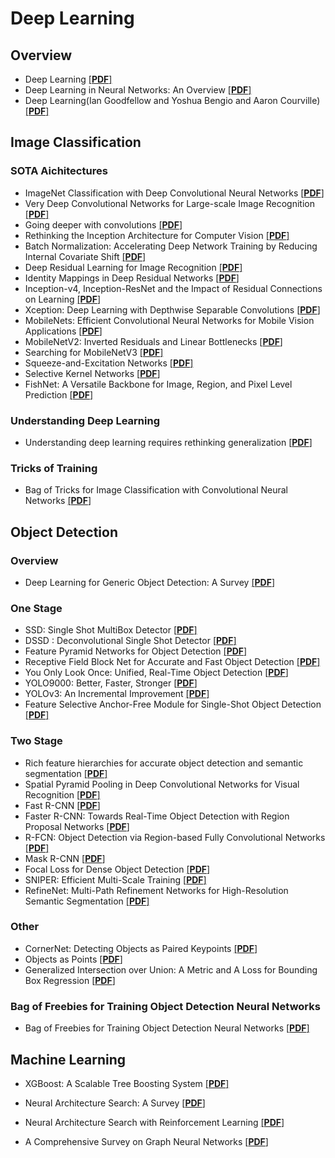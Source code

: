 # Deep Learning

## Overview
- Deep Learning
  [[**PDF**]](https://www.researchgate.net/publication/277411157_Deep_Learning)
- Deep Learning in Neural Networks: An Overview
  [[**PDF**]](https://arxiv.org/pdf/1404.7828.pdf)
- Deep Learning(Ian Goodfellow and Yoshua Bengio and Aaron Courville)
  [[**PDF**]](https://www.deeplearningbook.org/)

## Image Classification

### SOTA Aichitectures
- ImageNet Classification with Deep Convolutional Neural Networks 
  [[**PDF**]](https://papers.nips.cc/paper/4824-imagenet-classification-with-deep-convolutional-neural-networks.pdf)
- Very Deep Convolutional Networks for Large-scale Image Recognition 
  [[**PDF**]](https://arxiv.org/pdf/1409.1556.pdf)
- Going deeper with convolutions 
  [[**PDF**]](https://arxiv.org/pdf/1409.4842.pdf)
- Rethinking the Inception Architecture for Computer Vision 
  [[**PDF**]](https://arxiv.org/pdf/1512.00567.pdf)
- Batch Normalization: Accelerating Deep Network Training by Reducing Internal Covariate Shift 
  [[**PDF**]](https://arxiv.org/pdf/1512.00567.pdf)
- Deep Residual Learning for Image Recognition
  [[**PDF**]](https://arxiv.org/pdf/1512.03385.pdf)
- Identity Mappings in Deep Residual Networks
  [[**PDF**]](https://arxiv.org/pdf/1603.05027.pdf)
- Inception-v4, Inception-ResNet and the Impact of Residual Connections on Learning
  [[**PDF**]](https://arxiv.org/pdf/1602.07261.pdf)
- Xception: Deep Learning with Depthwise Separable Convolutions 
  [[**PDF**]](https://arxiv.org/pdf/1610.02357.pdf)
- MobileNets: Efficient Convolutional Neural Networks for Mobile Vision Applications
  [[**PDF**]](https://arxiv.org/pdf/1704.04861.pdf)
- MobileNetV2: Inverted Residuals and Linear Bottlenecks
  [[**PDF**]](https://arxiv.org/pdf/1801.04381.pdf)
- Searching for MobileNetV3
  [[**PDF**]](https://arxiv.org/pdf/1905.02244.pdf)
- Squeeze-and-Excitation Networks
  [[**PDF**]](https://arxiv.org/pdf/1709.01507.pdf)
- Selective Kernel Networks
  [[**PDF**]](https://arxiv.org/pdf/1903.06586.pdf)
- FishNet: A Versatile Backbone for Image, Region, and Pixel Level Prediction
  [[**PDF**]](https://arxiv.org/pdf/1901.03495.pdf)

### Understanding Deep Learning
- Understanding deep learning requires rethinking generalization
  [[**PDF**]](https://arxiv.org/pdf/1611.03530.pdf)

### Tricks of Training
- Bag of Tricks for Image Classification with Convolutional Neural Networks
  [[**PDF**]](https://arxiv.org/pdf/1812.01187.pdf)

## Object Detection
### Overview
- Deep Learning for Generic Object Detection: A Survey
  [[**PDF**]](https://arxiv.org/pdf/1809.02165.pdf)

### One Stage
- SSD: Single Shot MultiBox Detector
  [[**PDF**]](https://arxiv.org/pdf/1512.02325.pdf)
- DSSD : Deconvolutional Single Shot Detector
  [[**PDF**]](https://arxiv.org/pdf/1701.06659.pdf)
- Feature Pyramid Networks for Object Detection
  [[**PDF**]](https://arxiv.org/pdf/1612.03144.pdf)
- Receptive Field Block Net for Accurate and Fast Object Detection
  [[**PDF**]](https://arxiv.org/pdf/1711.07767.pdf)
- You Only Look Once: Unified, Real-Time Object Detection
  [[**PDF**]](https://arxiv.org/pdf/1506.02640.pdf)
- YOLO9000: Better, Faster, Stronger
  [[**PDF**]](https://arxiv.org/pdf/1612.08242.pdf)
- YOLOv3: An Incremental Improvement
  [[**PDF**]](https://arxiv.org/pdf/1804.02767.pdf)
- Feature Selective Anchor-Free Module for Single-Shot Object Detection
  [[**PDF**]](https://arxiv.org/pdf/1903.00621.pdf)

### Two Stage
- Rich feature hierarchies for accurate object detection and semantic segmentation
  [[**PDF**]](https://arxiv.org/pdf/1311.2524.pdf)
- Spatial Pyramid Pooling in Deep Convolutional Networks for Visual Recognition
  [[**PDF**]](https://arxiv.org/pdf/1406.4729.pdf)
- Fast R-CNN
  [[**PDF**]](https://arxiv.org/pdf/1504.08083.pdf)
- Faster R-CNN: Towards Real-Time Object Detection with Region Proposal Networks
  [[**PDF**]](https://arxiv.org/pdf/1506.01497.pdf)
- R-FCN: Object Detection via Region-based Fully Convolutional Networks
  [[**PDF**]](https://arxiv.org/pdf/1605.06409.pdf)
- Mask R-CNN
  [[**PDF**]](https://arxiv.org/pdf/1703.06870.pdf)
- Focal Loss for Dense Object Detection
  [[**PDF**]](https://arxiv.org/pdf/1708.02002.pdf)
- SNIPER: Efficient Multi-Scale Training
  [[**PDF**]](https://arxiv.org/pdf/1805.09300.pdf)
- RefineNet: Multi-Path Refinement Networks for High-Resolution Semantic Segmentation
  [[**PDF**]](https://arxiv.org/pdf/1611.06612.pdf)
 
### Other
- CornerNet: Detecting Objects as Paired Keypoints
  [[**PDF**]](https://arxiv.org/pdf/1808.01244.pdf)
- Objects as Points
  [[**PDF**]](https://arxiv.org/pdf/1904.07850.pdf)
- Generalized Intersection over Union: A Metric and A Loss for Bounding Box Regression
  [[**PDF**]](https://arxiv.org/pdf/1902.09630.pdf)

### Bag of Freebies for Training Object Detection Neural Networks
- Bag of Freebies for Training Object Detection Neural Networks
  [[**PDF**]](https://arxiv.org/pdf/1902.04103.pdf)

## Machine Learning
- XGBoost: A Scalable Tree Boosting System
  [[**PDF**]](https://arxiv.org/pdf/1603.02754.pdf)

- Neural Architecture Search: A Survey
  [[**PDF**]](https://arxiv.org/pdf/1808.05377.pdf)
- Neural Architecture Search with Reinforcement Learning
  [[**PDF**]](https://arxiv.org/pdf/1611.01578.pdf)
  
- A Comprehensive Survey on Graph Neural Networks
  [[**PDF**]](https://arxiv.org/pdf/1901.00596.pdf)
  
  
